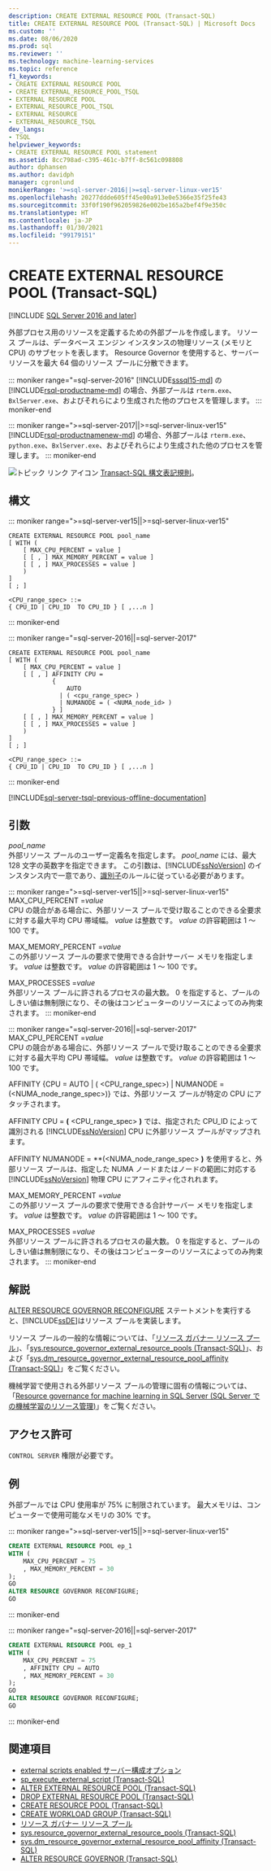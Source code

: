 ```yaml
---
description: CREATE EXTERNAL RESOURCE POOL (Transact-SQL)
title: CREATE EXTERNAL RESOURCE POOL (Transact-SQL) | Microsoft Docs
ms.custom: ''
ms.date: 08/06/2020
ms.prod: sql
ms.reviewer: ''
ms.technology: machine-learning-services
ms.topic: reference
f1_keywords:
- CREATE EXTERNAL RESOURCE POOL
- CREATE EXTERNAL_RESOURCE_POOL_TSQL
- EXTERNAL RESOURCE POOL
- EXTERNAL_RESOURCE_POOL_TSQL
- EXTERNAL RESOURCE
- EXTERNAL_RESOURCE_TSQL
dev_langs:
- TSQL
helpviewer_keywords:
- CREATE EXTERNAL RESOURCE POOL statement
ms.assetid: 8cc798ad-c395-461c-b7ff-8c561c098808
author: dphansen
ms.author: davidph
manager: cgronlund
monikerRange: '>=sql-server-2016||>=sql-server-linux-ver15'
ms.openlocfilehash: 20277ddde605ff45e00a913e0e5366e35f25fe43
ms.sourcegitcommit: 33f0f190f962059826e002be165a2bef4f9e350c
ms.translationtype: HT
ms.contentlocale: ja-JP
ms.lasthandoff: 01/30/2021
ms.locfileid: "99179151"
---
```

# <a name="create-external-resource-pool-transact-sql"></a>CREATE EXTERNAL RESOURCE POOL (Transact-SQL)
[!INCLUDE [SQL Server 2016 and later](../../includes/applies-to-version/sqlserver2016.md)]

外部プロセス用のリソースを定義するための外部プールを作成します。 リソース プールは、データベース エンジン インスタンスの物理リソース (メモリと CPU) のサブセットを表します。 Resource Governor を使用すると、サーバー リソースを最大 64 個のリソース プールに分散できます。

::: moniker range="=sql-server-2016"
[!INCLUDE[sssql15-md](../../includes/sssql16-md.md)] の [!INCLUDE[rsql-productname-md](../../includes/rsql-productname-md.md)] の場合、外部プールは `rterm.exe`、`BxlServer.exe`、およびそれらにより生成された他のプロセスを管理します。
::: moniker-end

::: moniker range=">=sql-server-2017||>=sql-server-linux-ver15"
[!INCLUDE[rsql-productnamenew-md](../../includes/rsql-productnamenew-md.md)] の場合、外部プールは `rterm.exe`、`python.exe`、`BxlServer.exe`、およびそれらにより生成された他のプロセスを管理します。
::: moniker-end
  
![トピック リンク アイコン](../../database-engine/configure-windows/media/topic-link.gif "トピック リンク アイコン") [Transact-SQL 構文表記規則](../../t-sql/language-elements/transact-sql-syntax-conventions-transact-sql.md)。  
 

## <a name="syntax"></a>構文  
::: moniker range=">=sql-server-ver15||>=sql-server-linux-ver15"

```syntaxsql
CREATE EXTERNAL RESOURCE POOL pool_name  
[ WITH (  
    [ MAX_CPU_PERCENT = value ]  
    [ [ , ] MAX_MEMORY_PERCENT = value ]  
    [ [ , ] MAX_PROCESSES = value ]   
    )   
]  
[ ; ]  
  
<CPU_range_spec> ::=    
{ CPU_ID | CPU_ID  TO CPU_ID } [ ,...n ]  
```  
::: moniker-end

::: moniker range="=sql-server-2016||=sql-server-2017"
```syntaxsql
CREATE EXTERNAL RESOURCE POOL pool_name  
[ WITH (  
    [ MAX_CPU_PERCENT = value ]  
    [ [ , ] AFFINITY CPU =    
            {  
                AUTO   
              | ( <cpu_range_spec> )   
              | NUMANODE = ( <NUMA_node_id> )   
            } ]   
    [ [ , ] MAX_MEMORY_PERCENT = value ]  
    [ [ , ] MAX_PROCESSES = value ]   
    )   
]  
[ ; ]  
  
<CPU_range_spec> ::=    
{ CPU_ID | CPU_ID  TO CPU_ID } [ ,...n ]  
```  
::: moniker-end

[!INCLUDE[sql-server-tsql-previous-offline-documentation](../../includes/sql-server-tsql-previous-offline-documentation.md)]

## <a name="arguments"></a>引数

*pool_name*  
外部リソース プールのユーザー定義名を指定します。 *pool_name* には、最大 128 文字の英数字を指定できます。 この引数は、[!INCLUDE[ssNoVersion](../../includes/ssnoversion-md.md)] のインスタンス内で一意であり、[識別子](../../relational-databases/databases/database-identifiers.md)のルールに従っている必要があります。  

::: moniker range=">=sql-server-ver15||>=sql-server-linux-ver15"
MAX_CPU_PERCENT =*value*  
CPU の競合がある場合に、外部リソース プールで受け取ることのできる全要求に対する最大平均 CPU 帯域幅。 *value* は整数です。 *value* の許容範囲は 1 ～ 100 です。


MAX_MEMORY_PERCENT =*value*  
この外部リソース プールの要求で使用できる合計サーバー メモリを指定します。 *value* は整数です。 *value* の許容範囲は 1 ～ 100 です。

MAX_PROCESSES =*value*  
外部リソース プールに許されるプロセスの最大数。 0 を指定すると、プールのしきい値は無制限になり、その後はコンピューターのリソースによってのみ拘束されます。
::: moniker-end

::: moniker range="=sql-server-2016||=sql-server-2017"
MAX_CPU_PERCENT =*value*  
CPU の競合がある場合に、外部リソース プールで受け取ることのできる全要求に対する最大平均 CPU 帯域幅。 *value* は整数です。 *value* の許容範囲は 1 ～ 100 です。

AFFINITY {CPU = AUTO | ( <CPU_range_spec>) | NUMANODE = (\<NUMA_node_range_spec>)} では、外部リソース プールが特定の CPU にアタッチされます。

AFFINITY CPU = **(** <CPU_range_spec> **)** では、指定された CPU_ID によって識別される [!INCLUDE[ssNoVersion](../../includes/ssnoversion-md.md)] CPU に外部リソース プールがマップされます。

AFFINITY NUMANODE = **(\<NUMA_node_range_spec> **)** を使用すると、外部リソース プールは、指定した NUMA ノードまたはノードの範囲に対応する [!INCLUDE[ssNoVersion](../../includes/ssnoversion-md.md)] 物理 CPU にアフィニティ化されれます。 

MAX_MEMORY_PERCENT =*value*  
この外部リソース プールの要求で使用できる合計サーバー メモリを指定します。 *value* は整数です。 *value* の許容範囲は 1 ～ 100 です。

MAX_PROCESSES =*value*  
外部リソース プールに許されるプロセスの最大数。 0 を指定すると、プールのしきい値は無制限になり、その後はコンピューターのリソースによってのみ拘束されます。
::: moniker-end

## <a name="remarks"></a>解説

[ALTER RESOURCE GOVERNOR RECONFIGURE](../../t-sql/statements/alter-resource-governor-transact-sql.md) ステートメントを実行すると、[!INCLUDE[ssDE](../../includes/ssde-md.md)]はリソース プールを実装します。

リソース プールの一般的な情報については、「[リソース ガバナー リソース プール](../../relational-databases/resource-governor/resource-governor-resource-pool.md)」、「[sys.resource_governor_external_resource_pools &#40;Transact-SQL&#41;](../../relational-databases/system-catalog-views/sys-resource-governor-external-resource-pools-transact-sql.md)」、および「[sys.dm_resource_governor_external_resource_pool_affinity &#40;Transact-SQL&#41;](../../relational-databases/system-dynamic-management-views/sys-dm-resource-governor-external-resource-pool-affinity-transact-sql.md)」をご覧ください。

機械学習で使用される外部リソース プールの管理に固有の情報については、「[Resource governance for machine learning in SQL Server (SQL Server での機械学習のリソース管理)](../../machine-learning/administration/resource-governor.md)」をご覧ください。 

## <a name="permissions"></a>アクセス許可

`CONTROL SERVER` 権限が必要です。

## <a name="examples"></a>例

外部プールでは CPU 使用率が 75% に制限されています。 最大メモリは、コンピューターで使用可能なメモリの 30% です。

::: moniker range=">=sql-server-ver15||>=sql-server-linux-ver15"
```sql
CREATE EXTERNAL RESOURCE POOL ep_1
WITH (  
    MAX_CPU_PERCENT = 75
    , MAX_MEMORY_PERCENT = 30
);
GO
ALTER RESOURCE GOVERNOR RECONFIGURE;
GO
```
::: moniker-end

::: moniker range="=sql-server-2016||=sql-server-2017"
```sql
CREATE EXTERNAL RESOURCE POOL ep_1
WITH (  
    MAX_CPU_PERCENT = 75
    , AFFINITY CPU = AUTO
    , MAX_MEMORY_PERCENT = 30
);
GO
ALTER RESOURCE GOVERNOR RECONFIGURE;
GO
```
::: moniker-end

## <a name="see-also"></a>関連項目

+ [external scripts enabled サーバー構成オプション](../../database-engine/configure-windows/external-scripts-enabled-server-configuration-option.md)
+ [sp_execute_external_script &#40;Transact-SQL&#41;](../../relational-databases/system-stored-procedures/sp-execute-external-script-transact-sql.md)
+ [ALTER EXTERNAL RESOURCE POOL &#40;Transact-SQL&#41;](../../t-sql/statements/alter-external-resource-pool-transact-sql.md)
+ [DROP EXTERNAL RESOURCE POOL &#40;Transact-SQL&#41;](../../t-sql/statements/drop-external-resource-pool-transact-sql.md)
+ [CREATE RESOURCE POOL &#40;Transact-SQL&#41;](../../t-sql/statements/create-resource-pool-transact-sql.md)
+ [CREATE WORKLOAD GROUP &#40;Transact-SQL&#41;](../../t-sql/statements/create-workload-group-transact-sql.md)
+ [リソース ガバナー リソース プール](../../relational-databases/resource-governor/resource-governor-resource-pool.md)
+ [sys.resource_governor_external_resource_pools &#40;Transact-SQL&#41;](../../relational-databases/system-catalog-views/sys-resource-governor-external-resource-pools-transact-sql.md)
+ [sys.dm_resource_governor_external_resource_pool_affinity &#40;Transact-SQL&#41;](../../relational-databases/system-dynamic-management-views/sys-dm-resource-governor-external-resource-pool-affinity-transact-sql.md)
+ [ALTER RESOURCE GOVERNOR &#40;Transact-SQL&#41;](../../t-sql/statements/alter-resource-governor-transact-sql.md)

